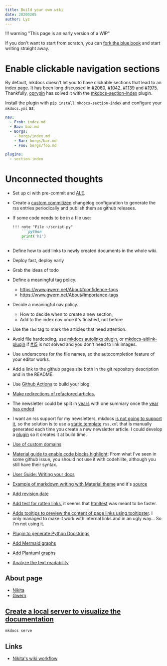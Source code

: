 ```yaml
---
title: Build your own wiki
date: 20200205
author: Lyz
---
```


!!! warning "This page is an early version of a WIP"

If you don't want to start from scratch, you can [fork the blue
book](forking_this_wiki.md) and start writing straight away.

# Enable clickable navigation sections

By default, mkdocs doesn't let you to have clickable sections that lead to an
index page. It has been long discussed in
[#2060](https://github.com/squidfunk/mkdocs-material/issues/2060),
[#1042](https://github.com/mkdocs/mkdocs/pull/1042),
[#1139](https://github.com/mkdocs/mkdocs/issues/1139) and
[#1975](https://github.com/mkdocs/mkdocs/issues/1975). Thankfully,
[oprypin](https://github.com/oprypin) has solved it with the
[mkdocs-section-index](https://github.com/oprypin/mkdocs-section-index) plugin.

Install the plugin with `pip install mkdocs-section-index` and configure your
`mkdocs.yml` as:

```yaml
nav:
  - Frob: index.md
  - Baz: baz.md
  - Borgs:
    - borgs/index.md
    - Bar: borgs/bar.md
    - Foo: borgs/foo.md

plugins:
  - section-index
```

# Unconnected thoughts

* Set up ci with pre-commit and [ALE](vim_plugins.md#ale).
* Create a [custom
    commitizen](https://commitizen-tools.github.io/commitizen/customization/)
    changelog configuration to generate the rss entries periodically and publish
    them as github releases.
* If some code needs to be in a file use:
    ~~~markdown
    !!! note "File ~/script.py"
        ```python
        print('hi')
        ```
    ~~~
* Define how to add links to newly created documents in the whole wiki.
* Deploy fast, deploy early
* Grab the ideas of todo
* Define a meaningful tag policy.
  * https://www.gwern.net/About#confidence-tags
  * https://www.gwern.net/About#importance-tags

* Decide a meaningful nav policy.
  * How to decide when to create a new section,
  * Add to the index nav once it's finished, not before
* Use the `tbd` tag to mark the articles that need attention.
* Avoid file hardcoding, use [mkdocs autolinks
    plugin](https://github.com/midnightprioriem/mkdocs-autolinks-plugin/), or
    [mkdocs-altlink-plugin](https://github.com/cmitu/mkdocs-altlink-plugin) if
    [#15](https://github.com/midnightprioriem/mkdocs-autolinks-plugin/issues/15)
    is not solved and you don't need to link images.
* Use underscores for the file names, so the autocompletion feature of your
  editor works.
* Add a link to the github pages site both in the git repository description and
  in the README.
* Use [Github Actions](https://github.com/peaceiris/actions-gh-pages) to build
  your blog.
* [Make redirections of refactored articles.](https://github.com/datarobot/mkdocs-redirects)
* The newsletter could be split in
  [years](https://wiki.nikitavoloboev.xyz/looking-back/2020/2020-january) with
  one summary once the [year has ended](https://www.gwern.net/newsletter/2019/13)
* I want an rss support for my newsletters, mkdocs [is not going to support
  it](https://github.com/mkdocs/mkdocs/issues/1844), so the solution is to use
  a [static
  template](https://www.mkdocs.org/user-guide/configuration/#static_templates)
  `rss.xml` that is manually generated each time you create a new newsletter
  article. I could develop
  a [plugin](https://www.mkdocs.org/user-guide/plugins/) so it creates it at
  build time.
* [Use of custom
    domains](https://www.mkdocs.org/user-guide/deploying-your-docs/#custom-domains)
* [Material guide to enable code blocks
    highlight](https://squidfunk.github.io/mkdocs-material/extensions/pymdown/):
    From what I've seen in some github issue, you should not use it with
    codehilite, although you still have their syntax.
* [User Guide: Writing your docs](https://www.mkdocs.org/user-guide/writing-your-docs/)
* [Example of markdown writing with Material theme](https://squidfunk.github.io/mkdocs-material/specimen/) and it's [source](https://raw.githubusercontent.com/squidfunk/mkdocs-material/master/docs/specimen.md)
* [Add revision date](https://squidfunk.github.io/mkdocs-material/plugins/revision-date/)
* [Add test for rotten
    links](https://github.com/manuzhang/mkdocs-htmlproofer-plugin), it seems
   that [htmltest](https://github.com/wjdp/htmltest) was meant to be faster.
* [Adds tooltips to preview the content of page links using
    tooltipster](https://github.com/midnightprioriem/mkdocs-tooltipster-links-plugin).
    I only managed to make it work with internal links and in an ugly way... So I'm
    not using it.
* [Plugin to generate Python Docstrings](https://github.com/pawamoy/mkdocstrings)
* [Add Mermaid graphs](https://github.com/pugong/mkdocs-mermaid-plugin)
* [Add Plantuml graphs](https://github.com/christo-ph/mkdocs_build_plantuml)
* [Analyze the text readability](https://github.com/shivam5992/textstat)

## About page

* [Nikita](https://wiki.nikitavoloboev.xyz/meta)
* [Gwern](https://www.gwern.net/About)

## [Create a local server to visualize the documentation](mkdocs.md)

```bash
mkdocs serve
```

## Links

* [Nikita's wiki workflow](https://wiki.nikitavoloboev.xyz/other/wiki-workflow)
